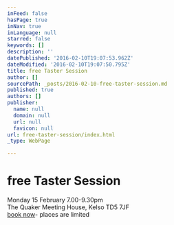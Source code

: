 ```yaml
---
inFeed: false
hasPage: true
inNav: true
inLanguage: null
starred: false
keywords: []
description: ''
datePublished: '2016-02-10T19:07:53.962Z'
dateModified: '2016-02-10T19:07:50.795Z'
title: free Taster Session
author: []
sourcePath: _posts/2016-02-10-free-taster-session.md
published: true
authors: []
publisher:
  name: null
  domain: null
  url: null
  favicon: null
url: free-taster-session/index.html
_type: WebPage

---
```

# free Taster Session

Monday 15 February 7.00-9.30pm  
The Quaker Meeting House, Kelso TD5 7JF   
[book now][0]- places are limited

[0]: mail@mindfulness-borders.net